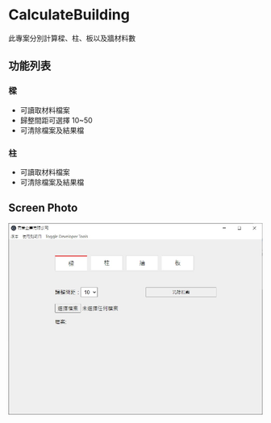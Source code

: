 # CalculateBuilding

此專案分別計算樑、柱、板以及牆材料數

## 功能列表

### 樑

- 可讀取材料檔案
- 歸整間距可選擇 10~50
- 可清除檔案及結果檔

### 柱

- 可讀取材料檔案
- 可清除檔案及結果檔

## Screen Photo

![樑](/ScreenShot/beam.jpg)
